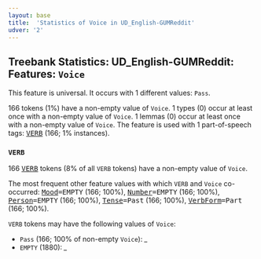 ```yaml
---
layout: base
title:  'Statistics of Voice in UD_English-GUMReddit'
udver: '2'
---
```


## Treebank Statistics: UD_English-GUMReddit: Features: `Voice`

This feature is universal.
It occurs with 1 different values: `Pass`.

166 tokens (1%) have a non-empty value of `Voice`.
1 types (0) occur at least once with a non-empty value of `Voice`.
1 lemmas (0) occur at least once with a non-empty value of `Voice`.
The feature is used with 1 part-of-speech tags: <tt><a href="en_gumreddit-pos-VERB.html">VERB</a></tt> (166; 1% instances).

### `VERB`

166 <tt><a href="en_gumreddit-pos-VERB.html">VERB</a></tt> tokens (8% of all `VERB` tokens) have a non-empty value of `Voice`.

The most frequent other feature values with which `VERB` and `Voice` co-occurred: <tt><a href="en_gumreddit-feat-Mood.html">Mood</a></tt><tt>=EMPTY</tt> (166; 100%), <tt><a href="en_gumreddit-feat-Number.html">Number</a></tt><tt>=EMPTY</tt> (166; 100%), <tt><a href="en_gumreddit-feat-Person.html">Person</a></tt><tt>=EMPTY</tt> (166; 100%), <tt><a href="en_gumreddit-feat-Tense.html">Tense</a></tt><tt>=Past</tt> (166; 100%), <tt><a href="en_gumreddit-feat-VerbForm.html">VerbForm</a></tt><tt>=Part</tt> (166; 100%).

`VERB` tokens may have the following values of `Voice`:

* `Pass` (166; 100% of non-empty `Voice`): <em>_</em>
* `EMPTY` (1880): <em>_</em>

